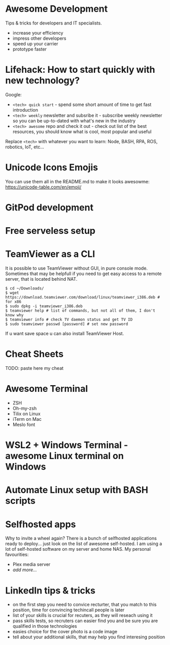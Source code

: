 # Awesome Development
Tips &amp; tricks for developers and IT specialists. 

* increase your efficiency 
* impress other developers
* speed up your carrier
* prototype faster 

# Lifehack: How to start quickly with new technology?
Google:
* `<tech> quick start` - spend some short amount of time to get fast introduction
* `<tech> weekly` newsletter and subsribe it - subscribe weekly newsletter so you can be up-to-dated with what's new in the industry
* `<tech> awesome` repo and check it out - check out list of the best resources, you should know what is cool, most popular and useful

Replace `<tech>` with whatever you want to learn: Node, BASH, RPA, ROS, robotics, IoT, etc... 

# Unicode Icons Emojis 
You can use them all in the README.md to make it looks awesowme:
https://unicode-table.com/en/emoji/

# GitPod development

# Free serveless setup

# TeamViewer as a CLI
It is possible to use TeamViewer without GUI, in pure console mode. Sometimes that may be helpfull if you need to get easy access to a remote server, that is located behind NAT.

``` console
$ cd ~/Downloads/ 
$ wget https://download.teamviewer.com/download/linux/teamviewer_i386.deb # for x86
$ sudo dpkg -i teamviewer_i386.deb 
$ teamviewer help # list of commands, but not all of them, I don't know why 
$ teamviewer info # check TV daemon status and get TV ID 
$ sudo teamviewer passwd [password] # set new password
```

If u want save space u can also install TeamViewer Host.

# Cheat Sheets
TODO: paste here my cheat 

# Awesome Terminal
* ZSH
* Oh-my-zsh
* Tilix on Linux
* iTerm on Mac
* Meslo font

# WSL2 + Windows Terminal - awesome Linux terminal on Windows

# Automate Linux setup with BASH scripts

# Selfhosted apps
Why to invite a wheel again? There is a bunch of selfhosted applications ready to deploy... just look on the list of awesome self-hosted. I am using a lot of self-hosted software on my server and home NAS. My personal favourities:
* Plex media server
* _add more..._

# LinkedIn tips & tricks
* on the first step you need to convice recturter, that you match to this position, time for convincing techincall people is later
* list of your skills is crucial for recuters, as they will reseach using it
* pass skills tests, so recruters can easier find you and be sure you are qualified in those technologies
* easies choice for the cover photo is a code image
* tell about your additional skills, that may help you find interesing position
